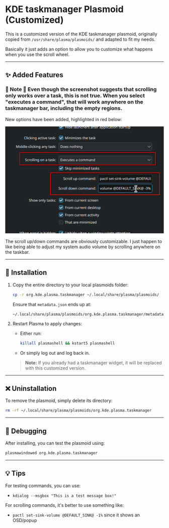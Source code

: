 # KDE taskmanager Plasmoid (Customized)

This is a customized version of the KDE taskmanager plasmoid, originally copied from `/usr/share/plasma/plasmoids/` and adapted to fit my needs.

Basically it just adds an option to allow you to customize what happens when you use the scroll wheel.


---

## ✨ Added Features

### 🚨 Note 🚨 Even though the screenshot suggests that scrolling only works over a task, this is not true. When you select "executes a command", that will work anywhere on the taskmanager bar, including the empty regions. 


New options have been added, highlighted in red below:

![new options](images/Screenshot_20250706_095743.png)

The scroll up/down commands are obviously customizable.
I just happen to like being able to adjust my system audio volume by scrolling anywhere on the taskbar.





---

## 🚀 Installation

1. Copy the entire directory to your local plasmoids folder:
    ```sh
    cp -r org.kde.plasma.taskmanager ~/.local/share/plasma/plasmoids/
    ```
    Ensure that `metadata.json` ends up at:
    ```
    ~/.local/share/plasma/plasmoids/org.kde.plasma.taskmanager/metadata.json
    ```

2. Restart Plasma to apply changes:
    - Either run:
      ```sh
      killall plasmashell && kstart5 plasmashell
      ```
    - Or simply log out and log back in.

    > **Note:** If you already had a taskmanager widget, it will be replaced with this customized version.

---

## ❌ Uninstallation

To remove the plasmoid, simply delete its directory:
```sh
rm -rf ~/.local/share/plasma/plasmoids/org.kde.plasma.taskmanager
```

---

## 🐞 Debugging

After installing, you can test the plasmoid using:
```sh
plasmawindowed org.kde.plasma.taskmanager
```

---

## 💡 Tips

For testing commands, you can use:
- `kdialog --msgbox "This is a test message box!"`

For scrolling commands, it's better to use something like:
- `pactl set-sink-volume @DEFAULT_SINK@ -1%` since it shows an OSD/popup
